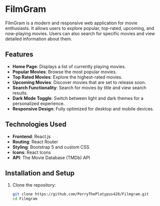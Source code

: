 # FilmGram

FilmGram is a modern and responsive web application for movie enthusiasts. It allows users to explore popular, top-rated, upcoming, and now-playing movies. Users can also search for specific movies and view detailed information about them.

## Features

- **Home Page**: Displays a list of currently playing movies.
- **Popular Movies**: Browse the most popular movies.
- **Top Rated Movies**: Explore the highest-rated movies.
- **Upcoming Movies**: Discover movies that are set to release soon.
- **Search Functionality**: Search for movies by title and view search results.
- **Dark Mode Toggle**: Switch between light and dark themes for a personalized experience.
- **Responsive Design**: Fully optimized for desktop and mobile devices.

## Technologies Used

- **Frontend**: React.js
- **Routing**: React Router
- **Styling**: Bootstrap 5 and custom CSS
- **Icons**: React Icons
- **API**: The Movie Database (TMDb) API

## Installation and Setup

1. Clone the repository:
   ```bash
   git clone https://github.com/PerryThePlatypus420/Filmgram.git
   cd Filmgram
